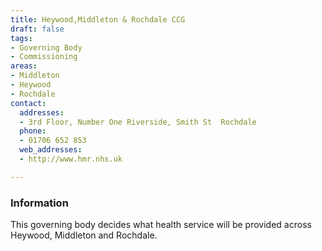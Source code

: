 ```yaml
---
title: Heywood,Middleton & Rochdale CCG
draft: false
tags:
- Governing Body
- Commissioning
areas:
- Middleton
- Heywood
- Rochdale
contact:
  addresses:
  - 3rd Floor, Number One Riverside, Smith St  Rochdale
  phone:
  - 01706 652 853
  web_addresses:
  - http://www.hmr.nhs.uk

---
```


### Information
This governing body decides what health service will be provided across Heywood, Middleton and Rochdale.

